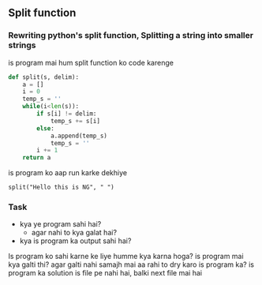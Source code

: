 ## Split function


###  Rewriting python's split function, Splitting a string into smaller strings

is program mai hum split function ko code karenge

```python
def split(s, delim):
	a = []
	i = 0
	temp_s = ''
	while(i<len(s)):
		if s[i] != delim:
			temp_s += s[i]
		else:
			a.append(temp_s)
			temp_s = ''
		i += 1
	return a
```

is program ko aap run karke dekhiye
```
split("Hello this is NG", " ")
```

### Task 

- kya ye program sahi hai?
	- agar nahi to kya galat hai?
- kya is program ka output sahi hai?

Is program ko sahi karne ke liye humme kya karna hoga?
is program mai kya galti thi?
agar galti nahi samajh mai aa rahi to dry karo is program ka?
is program ka solution is file pe nahi hai, balki next file mai hai


